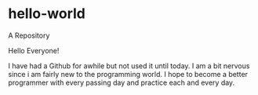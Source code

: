 # hello-world
A Repository

Hello Everyone!

I have had a Github for awhile but not used it until today. I am a bit nervous since i am fairly new to the programming world. I hope to become a better programmer with every passing day and practice each and every day.
